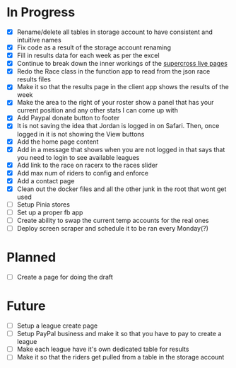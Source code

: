 # In Progress

- [x] Rename/delete all tables in storage account to have consistent and intuitive names
- [x] Fix code as a result of the storage account renaming
- [x] Fill in results data for each week as per the excel
- [x] Continue to break down the inner workings of the [supercross live pages](Supercross-Live.md)
- [x] Redo the Race class in the function app to read from the json race results files
- [x] Make it so that the results page in the client app shows the results of the week
- [x] Make the area to the right of your roster show a panel that has your current position and any other stats I can come up with
- [x] Add Paypal donate button to footer
- [x] It is not saving the idea that Jordan is logged in on Safari. Then, once logged in it is not showing the View buttons
- [x] Add the home page content
- [x] Add in a message that shows when you are not logged in that says that you need to login to see available leagues
- [x] Add link to the race on racerx to the races slider
- [x] Add max num of riders to config and enforce
- [x] Add a contact page 
- [x] Clean out the docker files and all the other junk in the root that wont get used
- [ ] Setup Pinia stores
- [ ] Set up a proper fb app
- [ ] Create ability to swap the current temp accounts for the real ones
- [ ] Deploy screen scraper and schedule it to be ran every Monday(?)

# Planned

- [ ] Create a page for doing the draft

# Future

- [ ] Setup a league create page
- [ ] Setup PayPal business and make it so that you have to pay to create a league
- [ ] Make each league have it's own dedicated table for results
- [ ] Make it so that the riders get pulled from a table in the storage account